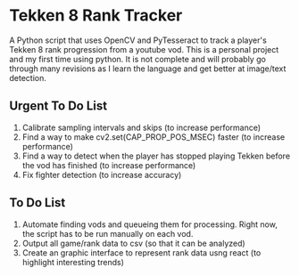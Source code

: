 # Tekken 8 Rank Tracker

A Python script that uses OpenCV and PyTesseract to track a player's Tekken 8 rank progression from a youtube vod. This is a personal project and my first time using python. It is not complete and will probably go through many revisions as I learn the language and get better at image/text detection.


## Urgent To Do List

1.  Calibrate sampling intervals and skips (to increase performance)
2.  Find a way to make cv2.set(CAP_PROP_POS_MSEC) faster (to increase performance)
3.  Find a way to detect when the player has stopped playing Tekken before the vod has finished (to increase performance)
4.  Fix fighter detection (to increase accuracy)

## To Do List

1. Automate finding vods and queueing them for processing. Right now, the script has to be run manually on each vod.
2. Output all game/rank data to csv (so that it can be analyzed)
3. Create an graphic interface to represent rank data usng react (to highlight interesting trends)
